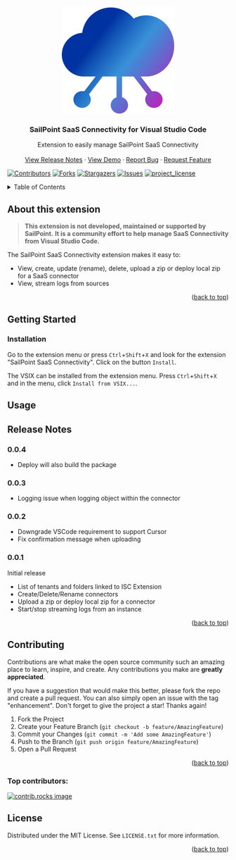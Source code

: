 <a id="readme-top"></a>

<!--  based on https://github.com/othneildrew/Best-README-Template -->

<!-- PROJECT LOGO -->
<br />
<div align="center">
  <a href="https://github.com/yannick-beot-sp/vscode-sailpoint-saas-connectivity">
    <img src="resources/saas-connectivity.png" alt="Logo" width="256" height="241">
  </a>

<h3 align="center">SailPoint SaaS Connectivity for Visual Studio Code</h3>

  <p align="center">
    Extension to easily manage SailPoint SaaS Connectivity
    <br />
    <br />
    <a href="#release-notes">View Release Notes</a>
    &middot;
    <a href="#usage">View Demo</a>
    &middot;
    <a href="https://github.com/yannick-beot-sp/vscode-sailpoint-saas-connectivity/issues/new?labels=bug&template=bug_report.md">Report Bug</a>
    &middot;
    <a href="https://github.com/yannick-beot-sp/vscode-sailpoint-saas-connectivity/issues/new?template=feature_request.md">Request Feature</a>
  </p>
</div>

<!-- PROJECT SHIELDS -->

[![Contributors][contributors-shield]][contributors-url]
[![Forks][forks-shield]][forks-url]
[![Stargazers][stars-shield]][stars-url]
[![Issues][issues-shield]][issues-url]
[![project_license][license-shield]][license-url]

<!-- TABLE OF CONTENTS -->
<details>
  <summary>Table of Contents</summary>
  <ol>
    <li>
      <a href="#about-this-extension">About this extension</a>
    </li>
    <li>
      <a href="#getting-started">Getting Started</a>
      <ul>
        <li><a href="#installation">Installation</a></li>
      </ul>
    </li>
    <li><a href="#usage">Usage</a></li>
    <li><a href="#release-notes">Release Notes</a></li>
    <li>
      <a href="#contributing">Contributing</a>
      <ul>
        <li><a href="#top-contributors">Top contributors</a></li>
      </ul>
    </li>
    <li><a href="#license">License</a></li>
  </ol>
</details>

<!-- ABOUT THIS EXTENSION -->

## About this extension

> **This extension is not developed, maintained or supported by SailPoint.**
> **It is a community effort to help manage SaaS Connectivity from Visual Studio Code.**

<!--[![Product Name Screen Shot][product-screenshot]](https://example.com)-->

The SailPoint SaaS Connectivity extension makes it easy to:

- View, create, update (rename), delete, upload a zip or deploy local zip for a SaaS connector
- View, stream logs from sources

<p align="right">(<a href="#readme-top">back to top</a>)</p>

<!-- GETTING STARTED -->

## Getting Started

### Installation

Go to the extension menu or press `Ctrl`+`Shift`+`X` and look for the extension "SailPoint SaaS Connectivity". Click on the button `Install`.

The VSIX can be installed from the extension menu. Press `Ctrl`+`Shift`+`X` and in the menu, click `Install from VSIX...`.

<!-- USAGE EXAMPLES -->

## Usage


<!-- ROADMAP -->

## Release Notes

### 0.0.4

- Deploy will also build the package

### 0.0.3

- Logging issue when logging object within the connector

### 0.0.2

- Downgrade VSCode requirement to support Cursor
- Fix confirmation message when uploading


### 0.0.1

Initial release

- List of tenants and folders linked to ISC Extension
- Create/Delete/Rename connectors
- Upload a zip or deploy local zip for a connector
- Start/stop streaming logs from an instance

<p align="right">(<a href="#readme-top">back to top</a>)</p>

<!-- CONTRIBUTING -->

## Contributing

Contributions are what make the open source community such an amazing place to learn, inspire, and create. Any contributions you make are **greatly appreciated**.

If you have a suggestion that would make this better, please fork the repo and create a pull request. You can also simply open an issue with the tag "enhancement".
Don't forget to give the project a star! Thanks again!

1. Fork the Project
2. Create your Feature Branch (`git checkout -b feature/AmazingFeature`)
3. Commit your Changes (`git commit -m 'Add some AmazingFeature'`)
4. Push to the Branch (`git push origin feature/AmazingFeature`)
5. Open a Pull Request

<p align="right">(<a href="#readme-top">back to top</a>)</p>

### Top contributors:

<a href="https://github.com/yannick-beot-sp/vscode-sailpoint-saas-connectivity/graphs/contributors">
  <img src="https://contrib.rocks/image?repo=yannick-beot-sp/vscode-sailpoint-saas-connectivity" alt="contrib.rocks image" />
</a>

<!-- LICENSE -->

## License

Distributed under the MIT License. See `LICENSE.txt` for more information.

<p align="right">(<a href="#readme-top">back to top</a>)</p>

<!-- MARKDOWN LINKS & IMAGES -->
<!-- https://www.markdownguide.org/basic-syntax/#reference-style-links -->

[contributors-shield]: https://img.shields.io/github/contributors/yannick-beot-sp/vscode-sailpoint-saas-connectivity.svg?style=for-the-badge
[contributors-url]: https://github.com/yannick-beot-sp/vscode-sailpoint-saas-connectivity/graphs/contributors
[forks-shield]: https://img.shields.io/github/forks/yannick-beot-sp/vscode-sailpoint-saas-connectivity.svg?style=for-the-badge
[forks-url]: https://github.com/yannick-beot-sp/vscode-sailpoint-saas-connectivity/network/members
[stars-shield]: https://img.shields.io/github/stars/yannick-beot-sp/vscode-sailpoint-saas-connectivity.svg?style=for-the-badge
[stars-url]: https://github.com/yannick-beot-sp/vscode-sailpoint-saas-connectivity/stargazers
[issues-shield]: https://img.shields.io/github/issues/yannick-beot-sp/vscode-sailpoint-saas-connectivity.svg?style=for-the-badge
[issues-url]: https://github.com/yannick-beot-sp/vscode-sailpoint-saas-connectivity/issues
[license-shield]: https://img.shields.io/github/license/yannick-beot-sp/vscode-sailpoint-saas-connectivity.svg?style=for-the-badge
[license-url]: https://github.com/yannick-beot-sp/vscode-sailpoint-saas-connectivity/blob/master/LICENSE.txt
[linkedin-shield]: https://img.shields.io/badge/-LinkedIn-black.svg?style=for-the-badge&logo=linkedin&colorB=555
[linkedin-url]: https://linkedin.com/in/linkedin_username
[product-screenshot]: images/screenshot.png
[Next.js]: https://img.shields.io/badge/next.js-000000?style=for-the-badge&logo=nextdotjs&logoColor=white
[Next-url]: https://nextjs.org/
[React.js]: https://img.shields.io/badge/React-20232A?style=for-the-badge&logo=react&logoColor=61DAFB
[React-url]: https://reactjs.org/
[Vue.js]: https://img.shields.io/badge/Vue.js-35495E?style=for-the-badge&logo=vuedotjs&logoColor=4FC08D
[Vue-url]: https://vuejs.org/
[Angular.io]: https://img.shields.io/badge/Angular-DD0031?style=for-the-badge&logo=angular&logoColor=white
[Angular-url]: https://angular.io/
[Svelte.dev]: https://img.shields.io/badge/Svelte-4A4A55?style=for-the-badge&logo=svelte&logoColor=FF3E00
[Svelte-url]: https://svelte.dev/
[Laravel.com]: https://img.shields.io/badge/Laravel-FF2D20?style=for-the-badge&logo=laravel&logoColor=white
[Laravel-url]: https://laravel.com
[Bootstrap.com]: https://img.shields.io/badge/Bootstrap-563D7C?style=for-the-badge&logo=bootstrap&logoColor=white
[Bootstrap-url]: https://getbootstrap.com
[JQuery.com]: https://img.shields.io/badge/jQuery-0769AD?style=for-the-badge&logo=jquery&logoColor=white
[JQuery-url]: https://jquery.com
